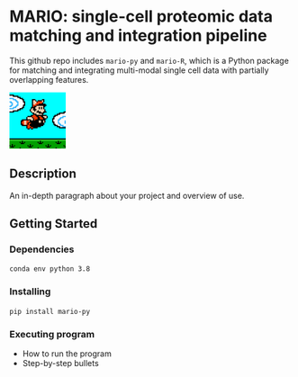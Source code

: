 # MARIO: single-cell proteomic data matching and integration pipeline

This github repo includes `mario-py` and `mario-R`, which is a Python package for matching and integrating multi-modal single cell data with partially overlapping features.


<img src="https://github.com/shuxiaoc/mario-py/blob/main/media/giphy_mario.gif" width="100" height="100">


## Description

An in-depth paragraph about your project and overview of use.

## Getting Started

### Dependencies

```{bash}
conda env python 3.8
```

### Installing

```{bash}
pip install mario-py
```

### Executing program

* How to run the program
* Step-by-step bullets
